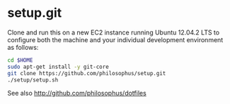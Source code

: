 setup.git
=========
Clone and run this on a new EC2 instance running Ubuntu 12.04.2 LTS to
configure both the machine and your individual development environment as
follows:

```sh
cd $HOME
sudo apt-get install -y git-core
git clone https://github.com/philosophus/setup.git
./setup/setup.sh   
```

See also http://github.com/philosophus/dotfiles






